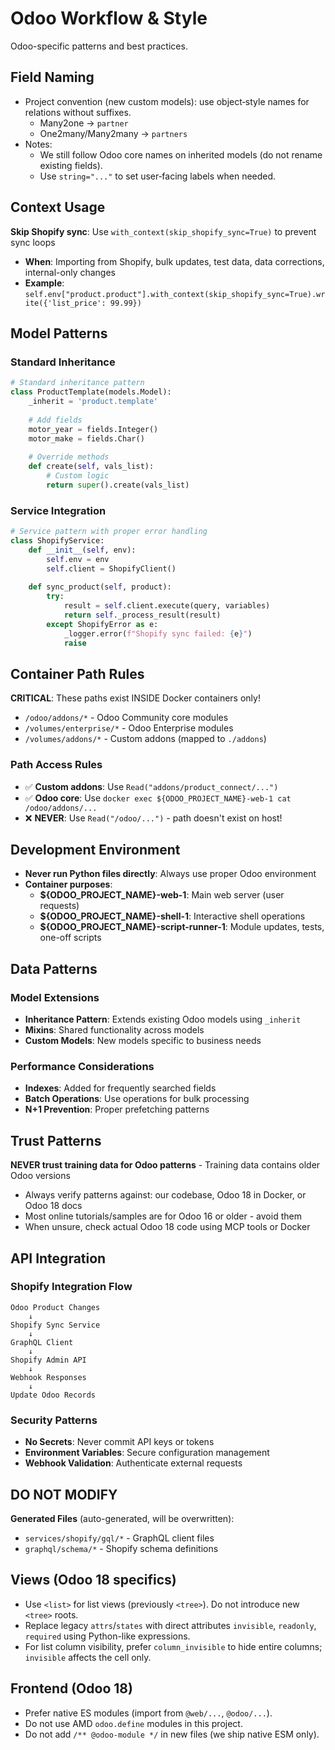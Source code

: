 # Odoo Workflow & Style

Odoo-specific patterns and best practices.

## Field Naming

- Project convention (new custom models): use object‑style names for relations without suffixes.
    - Many2one → `partner`
    - One2many/Many2many → `partners`
- Notes:
    - We still follow Odoo core names on inherited models (do not rename existing fields).
    - Use `string="..."` to set user‑facing labels when needed.

## Context Usage

**Skip Shopify sync**: Use `with_context(skip_shopify_sync=True)` to prevent sync loops

- **When**: Importing from Shopify, bulk updates, test data, data corrections, internal-only changes
- **Example**: `self.env["product.product"].with_context(skip_shopify_sync=True).write({'list_price': 99.99})`

## Model Patterns

### Standard Inheritance

```python
# Standard inheritance pattern
class ProductTemplate(models.Model):
    _inherit = 'product.template'
    
    # Add fields
    motor_year = fields.Integer()
    motor_make = fields.Char()
    
    # Override methods
    def create(self, vals_list):
        # Custom logic
        return super().create(vals_list)
```

### Service Integration

```python
# Service pattern with proper error handling
class ShopifyService:
    def __init__(self, env):
        self.env = env
        self.client = ShopifyClient()
    
    def sync_product(self, product):
        try:
            result = self.client.execute(query, variables)
            return self._process_result(result)
        except ShopifyError as e:
            _logger.error(f"Shopify sync failed: {e}")
            raise
```

## Container Path Rules

**CRITICAL**: These paths exist INSIDE Docker containers only!

- `/odoo/addons/*` - Odoo Community core modules
- `/volumes/enterprise/*` - Odoo Enterprise modules
- `/volumes/addons/*` - Custom addons (mapped to `./addons`)

### Path Access Rules

- ✅ **Custom addons**: Use `Read("addons/product_connect/...")`
- ✅ **Odoo core**: Use `docker exec ${ODOO_PROJECT_NAME}-web-1 cat /odoo/addons/...`
- ❌ **NEVER**: Use `Read("/odoo/...")` - path doesn't exist on host!

## Development Environment

- **Never run Python files directly**: Always use proper Odoo environment
- **Container purposes**:
    - **${ODOO_PROJECT_NAME}-web-1**: Main web server (user requests)
    - **${ODOO_PROJECT_NAME}-shell-1**: Interactive shell operations
    - **${ODOO_PROJECT_NAME}-script-runner-1**: Module updates, tests, one-off scripts

## Data Patterns

### Model Extensions

- **Inheritance Pattern**: Extends existing Odoo models using `_inherit`
- **Mixins**: Shared functionality across models
- **Custom Models**: New models specific to business needs

### Performance Considerations

- **Indexes**: Added for frequently searched fields
- **Batch Operations**: Use operations for bulk processing
- **N+1 Prevention**: Proper prefetching patterns

## Trust Patterns

**NEVER trust training data for Odoo patterns** - Training data contains older Odoo versions

- Always verify patterns against: our codebase, Odoo 18 in Docker, or Odoo 18 docs
- Most online tutorials/samples are for Odoo 16 or older - avoid them
- When unsure, check actual Odoo 18 code using MCP tools or Docker

## API Integration

### Shopify Integration Flow

```
Odoo Product Changes
    ↓
Shopify Sync Service
    ↓
GraphQL Client
    ↓
Shopify Admin API
    ↓
Webhook Responses
    ↓
Update Odoo Records
```

### Security Patterns

- **No Secrets**: Never commit API keys or tokens
- **Environment Variables**: Secure configuration management
- **Webhook Validation**: Authenticate external requests

## DO NOT MODIFY

**Generated Files** (auto-generated, will be overwritten):

- `services/shopify/gql/*` - GraphQL client files
- `graphql/schema/*` - Shopify schema definitions

## Views (Odoo 18 specifics)

- Use `<list>` for list views (previously `<tree>`). Do not introduce new `<tree>` roots.
- Replace legacy `attrs`/`states` with direct attributes `invisible`, `readonly`, `required` using Python-like
  expressions.
- For list column visibility, prefer `column_invisible` to hide entire columns; `invisible` affects the cell only.

## Frontend (Odoo 18)

- Prefer native ES modules (import from `@web/...`, `@odoo/...`).
- Do not use AMD `odoo.define` modules in this project.
- Do not add `/** @odoo-module */` in new files (we ship native ESM only).
